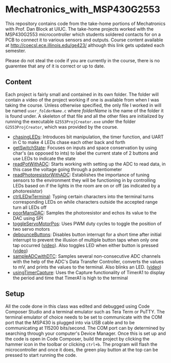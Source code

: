 # Mechatronics_with_MSP430G2553
This repository contains code from the take-home portions of Mechatronics with Prof. Dan Block at UIUC. The take-home projects worked with the MSP430G2553 microcontroller which students soldered contacts for on a PCB to connect it to various sensors and outputs. Course content available at http://coecsl.ece.illinois.edu/ge423/ although this link gets updated each semester.  
  
Please do not steal the code if you are currently in the course, there is no guarentee that any of it is correct or up to date.  

## Content
Each project is fairly small and contained in its own folder. The folder will contain a video of the project working if one is available from when I was taking the course. Unless otherwise specified, the only file I worked in will be named <code>user_<em>folderName</em>.c</code> where <em>folderName</em> is the name of the folder it is found under. A skeleton of that file and all the other files are initialized by running the executable <code>G2553ProjCreator.exe</code> under the folder <code>G2553ProjCreator</code>, which was provided by the course.  
  
* [chasingLEDs](https://github.com/monk200/Mechatronics_with_MSP430G2553/blob/main/chasingLEDs/user_chasingLEDs.c): Introduces bit manipulation, the timer function, and UART in C to make 4 LEDs chase each other back and forth  
* [getSwitchState](https://github.com/monk200/Mechatronics_with_MSP430G2553/blob/main/getSwitchState/user_getSwitchState.c): Focuses on inputs and space conservation by using char's (as opposed to ints) to label the current state of 2 buttons and use LEDs to indicate the state  
* [readPotWithADC](https://github.com/monk200/Mechatronics_with_MSP430G2553/blob/main/readPotWithADC/user_readPotWithADC.c): Starts working with setting up the ADC to read data, in this case the voltage going through a potentiometer  
* [readPhotoresistorWithADC](https://github.com/monk200/Mechatronics_with_MSP430G2553/blob/main/readPhotoresistorWithADC/user_readPhotoresistorWithADC.c): Establishes the importance of tuning sensors to the environment they will be functioning in by controlling LEDs based on if the lights in the room are on or off (as indicated by a photoresistor)  
* [ctrlLEDwTerminal](https://github.com/monk200/Mechatronics_with_MSP430G2553/blob/main/ctrlLEDwTerminal/user_ctrlLEDwTerminal.c): Typing certain characters into the terminal turns corresponding LEDs on while characters outside the accepted range turn all LEDs off  
* [poorMansDAC](https://github.com/monk200/Mechatronics_with_MSP430G2553/blob/main/poorMansDAC/user_poorMansDAC.c): Samples the photoresistor and echos its value to the DAC using SPI  
* [toggleServoMotorPos](https://github.com/monk200/Mechatronics_with_MSP430G2553/blob/main/toggleServoMotorPos/user_toggleServoMotorPos.c): Uses PWM duty cycles to toggle the position of two servo motors  
* [debounceButtons](https://github.com/monk200/Mechatronics_with_MSP430G2553/blob/main/debounceButtons/user_debounceButtons.c): Disables button interrupt for a short time after initial interrupt to prevent the illusion of multiple button taps when only one tap occurred ([video](https://github.com/monk200/Mechatronics_with_MSP430G2553/blob/main/debounceButtons/debounced%20buttons.mp4)). Also toggles LED when either button is pressed ([video](https://github.com/monk200/Mechatronics_with_MSP430G2553/blob/main/debounceButtons/toggle%20LED%20when%20either%20button%20pressed.mp4))  
* [sampleADCwithDTC](https://github.com/monk200/Mechatronics_with_MSP430G2553/blob/main/sampleADCwithDTC/user_sampleADCwithDTC.c): Samples several non-consecutive ADC channels with the help of the ADC's Data Transfer Controller, converts the values to mV, and prints the values to the terminal. Also blinks an LED. ([video](https://github.com/monk200/Mechatronics_with_MSP430G2553/blob/main/sampleADCwithDTC/workingDemo.mp4))  
* [usingTimerCapture](https://github.com/monk200/Mechatronics_with_MSP430G2553/blob/main/usingTimerCapture/user_usingTimerCapture.c): Uses the Capture functionality of TimerA1 to display the period and time that TimerA1 is high to the terminal  

## Setup
All the code done in this class was edited and debugged using Code Composer Studio and a terminal emulator such as Tera Term or PuTTY. The terminal emulator of choice needs to be set to communicate with the COM port that the MSP430 is plugged into via USB cable and to be communicating at 115200 bits/second. The COM port can by determined by searching through your computer's Device Manager. Once this is set up and the code is open in Code Composer, build the project by clicking the hammer icon in the toolbar or clicking <code>ctrl+b</code>. The program will flash the microcontroller and once it does, the green play button at the top can be pressed to start running the code.
